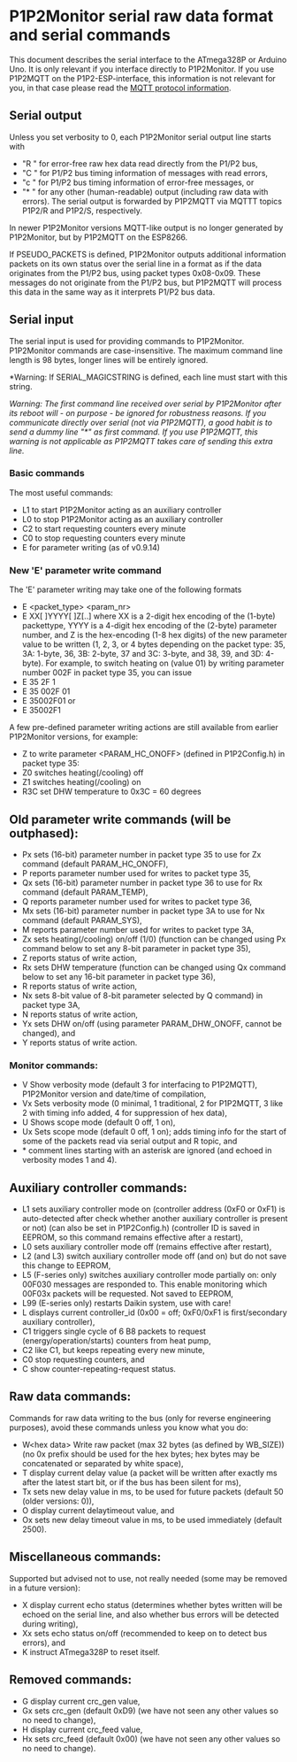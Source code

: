 # P1P2Monitor serial raw data format and serial commands

This document describes the serial interface to the ATmega328P or Arduino Uno. It is only relevant if you interface directly to P1P2Monitor. If you use P1P2MQTT on the P1P2-ESP-interface, this information is not relevant for you, in that case please read the [MQTT protocol information](https://github.com/Arnold-n/P1P2Serial/blob/main/P1P2MQTT.md).

## Serial output

Unless you set verbosity to 0, each P1P2Monitor serial output line starts with
- "R " for error-free raw hex data read directly from the P1/P2 bus,
- "C " for P1/P2 bus timing information of messages with read errors,
- "c " for P1/P2 bus timing information of error-free messages, or
- "\* " for any other (human-readable) output (including raw data with errors).
The serial output is forwarded by P1P2MQTT via MQTTT topics P1P2/R and P1P2/S, respectively.  

In newer P1P2Monitor versions MQTT-like output is no longer generated by P1P2Monitor, but by P1P2MQTT on the ESP8266.

If PSEUDO_PACKETS is defined, P1P2Monitor outputs additional information packets on its own status over the serial line in a format as if the data originates from the P1/P2 bus, using packet types 0x08-0x09. These messages do not originate from the P1/P2 bus, but P1P2MQTT will process this data in the same way as it interprets P1/P2 bus data.

## Serial input

The serial input is used for providing commands to P1P2Monitor. P1P2Monitor commands are case-insensitive. The maximum command line length is 98 bytes, longer lines will be entirely ignored.

*Warning: If SERIAL_MAGICSTRING is defined, each line must start with this string.

*Warning: The first command line received over serial by P1P2Monitor after its reboot will - on purpose - be ignored for robustness reasons. If you communicate directly over serial (not via P1P2MQTT), a good habit is to send a dummy line "\*" as first command. If you use P1P2MQTT, this warning is not applicable as P1P2MQTT takes care of sending this extra line.* 

### Basic commands

The most useful commands:
 - L1 to start P1P2Monitor acting as an auxiliary controller
 - L0 to stop P1P2Monitor acting as an auxiliary controller
 - C2 to start requesting counters every minute
 - C0 to stop requesting counters every minute
 - E for parameter writing (as of v0.9.14)

### New 'E' parameter write command

The 'E' parameter writing may take one of the following formats
- E <packet_type> <param_nr> <new param_val>
- E XX[ ]YYYY[ ]Z[..] where XX is a 2-digit hex encoding of the (1-byte) packettype, YYYY is a 4-digit hex encoding of the (2-byte) parameter number, and Z is the hex-encoding (1-8 hex digits) of the new parameter value to be written (1, 2, 3, or 4 bytes depending on the packet type: 35, 3A: 1-byte, 36, 3B: 2-byte, 37 and 3C: 3-byte, and 38, 39, and 3D: 4-byte).
For example, to switch heating on (value 01) by writing parameter number 002F in packet type 35, you can issue
- E 35 2F 1
- E 35 002F 01
- E 35002F01
or
- E 35002F1

A few pre-defined parameter writing actions are still available from earlier P1P2Monitor versions, for example:
- Z to write parameter <PARAM_HC_ONOFF> (defined in P1P2Config.h) in packet type 35:
 - Z0 switches heating(/cooling) off
 - Z1 switches heating(/cooling) on
- R3C set DHW temperature to 0x3C = 60 degrees

## Old parameter write commands (will be outphased):

- Px sets (16-bit) parameter number in packet type 35 to use for Zx command (default PARAM_HC_ONOFF),
- P reports parameter number used for writes to packet type 35,
- Qx sets (16-bit) parameter number in packet type 36 to use for Rx command (default PARAM_TEMP),
- Q reports parameter number used for writes to packet type 36,
- Mx sets (16-bit) parameter number in packet type 3A to use for Nx command (default PARAM_SYS),
- M reports parameter number used for writes to packet type 3A,
- Zx sets heating(/cooling) on/off (1/0) (function can be changed using Px command below to set any 8-bit parameter in packet type 35),
- Z reports status of write action,
- Rx sets DHW temperature (function can be changed using Qx command below to set any 16-bit parameter in packet type 36),
- R reports status of write action,
- Nx sets 8-bit value of 8-bit parameter selected by Q command) in packet type 3A,
- N reports status of write action,
- Yx sets DHW on/off (using parameter PARAM_DHW_ONOFF, cannot be changed), and
- Y reports status of write action.

### Monitor commands:

- V  Show verbosity mode (default 3 for interfacing to P1P2MQTT), P1P2Monitor version and date/time of compilation,
- Vx Sets verbosity mode (0 minimal, 1 traditional, 2 for P1P2MQTT, 3 like 2 with timing info added, 4 for suppression of hex data),
- U  Shows scope mode (default 0 off, 1 on),
- Ux Sets scope mode (default 0 off, 1 on); adds timing info for the start of some of the packets read via serial output and R topic, and
- \* comment lines starting with an asterisk are ignored (and echoed in verbosity modes 1 and 4).

## Auxiliary controller commands:

- L1 sets auxiliary controller mode on (controller address (0xF0 or 0xF1) is auto-detected after check whether another auxiliary controller is present or not) (can also be set in P1P2Config.h) (controller ID is saved in EEPROM, so this command remains effective after a restart),
- L0 sets auxiliary controller mode off (remains effective after restart),
- L2 (and L3) switch auxiliary controller mode off (and on) but do not save this change to EEPROM,
- L5 (F-series only) switches auxiliary controller mode partially on: only 00F030 messages are responded to. This enable monitoring which 00F03x packets will be requested. Not saved to EEPROM,
- L99 (E-series only) restarts Daikin system, use with care!
- L  displays current controller_id (0x00 = off; 0xF0/0xF1 is first/secondary auxiliary controller),
- C1 triggers single cycle of 6 B8 packets to request (energy/operation/starts) counters from heat pump,
- C2 like C1, but keeps repeating every new minute,
- C0 stop requesting counters, and
- C  show counter-repeating-request status.

## Raw data commands:

Commands for raw data writing to the bus (only for reverse engineering purposes), avoid these commands unless you know what you do:
- W\<hex data\> Write raw packet (max 32 bytes (as defined by WB_SIZE)) (no 0x prefix should be used for the hex bytes; hex bytes may be concatenated or separated by white space),
- T  display current delay value (a packet will be written after exactly <delay> ms after the latest start bit, or if the bus has been silent for <delaytimeout> ms),
- Tx sets new delay value in ms, to be used for future packets (default 50 (older versions: 0)),
- O  display current delaytimeout value, and
- Ox sets new delay timeout value in ms, to be used immediately (default 2500).

## Miscellaneous commands:

Supported but advised not to use, not really needed (some may be removed in a future version):
- X  display current echo status (determines whether bytes written will be echoed on the serial line, and also whether bus errors will be detected during writing),
- Xx sets echo status on/off (recommended to keep on to detect bus errors), and
- K instruct ATmega328P to reset itself.

## Removed commands:

- G  display current crc_gen value,
- Gx sets crc_gen (default 0xD9) (we have not seen any other values so no need to change),
- H  display current crc_feed value,
- Hx sets crc_feed (default 0x00) (we have not seen any other values so no need to change).
